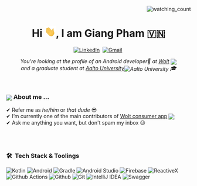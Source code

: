 <p align="right"> 
  <img src="https://komarev.com/ghpvc/?username=giangpham96&color=brightgreen" alt="watching_count" />
</p>
<h1 align="center">
  Hi <img src="https://raw.githubusercontent.com/ABSphreak/ABSphreak/master/gifs/Hi.gif" width="30">, I am Giang Pham 🇻🇳
</h1>
<p align="center">
  <a href="https://www.linkedin.com/in/giangp29/"><img src="https://img.shields.io/badge/linkedin-%230077B5.svg?&style=for-the-badge&logo=linkedin&logoColor=white" alt="LinkedIn" /></a>&nbsp;
  <a href="mailto:giangp2901@gmail.com"><img src="https://img.shields.io/badge/gmail-%23D14836.svg?&style=for-the-badge&logo=gmail&logoColor=white" alt="Gmail"/></a>&nbsp;
</ p>
<p align="center">
  <em>
    You're looking at the profile of an Android developer📱 at <a href="https://wolt.com/en/discovery">Wolt</a> <img align="center" src="https://images.ctfassets.net/et5i6t44yqqw/d8SPoNmYsZjjuwqwAWF7T/47515a84c967e82d3e3795f6e974acc4/Yuho_with_Rocket.png" height="30" /><br>
    and a graduate student at <a href="https://www.aalto.fi/en">Aalto University</a><img align="center" src="https://www.aaltohelsinki.com/2020/logos/Aalto_SCI_EN_black.png" alt="Aalto University" height="30" width="30" /> 🎓
  </em> 
</p>
<br>

<h3> <img src="https://media.giphy.com/media/iY8CRBdQXODJSCERIr/giphy.gif" width="30" align="center">&nbsp;About me ...</h3>

✔ Refer me as *he/him* or *that dude* 😎 <br>
✔ I’m currently one of the main contributors of [Wolt consumer app](https://play.google.com/store/apps/details?id=com.wolt.android) <img align="center" src="https://images.ctfassets.net/et5i6t44yqqw/d8SPoNmYsZjjuwqwAWF7T/47515a84c967e82d3e3795f6e974acc4/Yuho_with_Rocket.png" height="30" /> <br>
✔ Ask me anything you want, but don't spam my inbox 😉<br>
<br>

<br>
<h3> 🛠 &nbsp;Tech Stack & Toolings</h3>

![Kotlin](https://img.shields.io/badge/kotlin-7F52FF?logo=kotlin&style=for-the-badge&logoColor=000000)
![Android](https://img.shields.io/badge/android-3DDC84?logo=android&style=for-the-badge&logoColor=ffffff)
![Gradle](https://img.shields.io/badge/Gradle-02303A?logo=gradle&style=for-the-badge&logoColor=ffffff)
![Android Studio](https://img.shields.io/badge/android%20studio-3DDC84?logo=androidstudio&style=for-the-badge&logoColor=ffffff)
![Firebase](https://img.shields.io/badge/Firebase-FFCA28?logo=firebase&style=for-the-badge&logoColor=000000)
![ReactiveX](https://img.shields.io/badge/ReactiveX-B7178C?logo=reactiveX&style=for-the-badge&logoColor=ffffff)
<br>
![Github Actions](https://img.shields.io/badge/github%20actions-2088FF?logo=githubactions&style=for-the-badge&logoColor=ffffff)
![Github](https://img.shields.io/badge/github-181717?logo=github&style=for-the-badge&logoColor=ffffff)
![Git](https://img.shields.io/badge/git-F05032?logo=git&style=for-the-badge&logoColor=ffffff)
![IntelliJ IDEA](https://img.shields.io/badge/intellij-000000?logo=intellijidea&style=for-the-badge&logoColor=ffffff)
![Swagger](https://img.shields.io/badge/swagger-85EA2D?logo=swagger&style=for-the-badge&logoColor=000000)
